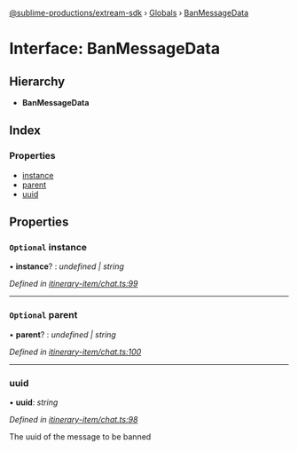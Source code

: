 [@sublime-productions/extream-sdk](../README.md) › [Globals](../globals.md) › [BanMessageData](banmessagedata.md)

# Interface: BanMessageData

## Hierarchy

* **BanMessageData**

## Index

### Properties

* [instance](banmessagedata.md#optional-instance)
* [parent](banmessagedata.md#optional-parent)
* [uuid](banmessagedata.md#uuid)

## Properties

### `Optional` instance

• **instance**? : *undefined | string*

*Defined in [itinerary-item/chat.ts:99](https://github.com/Extream-SaaS/ex-sdk/blob/600cbb0/src/itinerary-item/chat.ts#L99)*

___

### `Optional` parent

• **parent**? : *undefined | string*

*Defined in [itinerary-item/chat.ts:100](https://github.com/Extream-SaaS/ex-sdk/blob/600cbb0/src/itinerary-item/chat.ts#L100)*

___

###  uuid

• **uuid**: *string*

*Defined in [itinerary-item/chat.ts:98](https://github.com/Extream-SaaS/ex-sdk/blob/600cbb0/src/itinerary-item/chat.ts#L98)*

The uuid of the message to be banned
